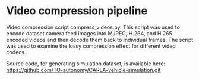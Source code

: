 # Video compression pipeline

Video compression script compress_videos.py. This script was used to encode dataset camera feed images into MJPEG, H.264, and H.265 encoded videos and then decode them back to individual frames. The script was used to examine the lossy compression effect for different video codecs. 

Source code, for generating simulation dataset, is available here: https://github.com/TO-autonomy/CARLA-vehicle-simulation.git 
